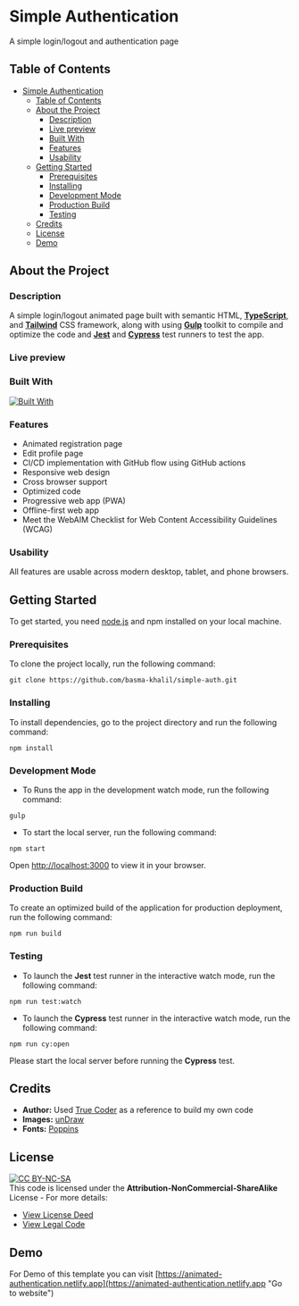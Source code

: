 # Simple Authentication

A simple login/logout and authentication page

## Table of Contents

- [Simple Authentication](#simple-authentication)
  - [Table of Contents](#table-of-contents)
  - [About the Project](#about-the-project)
    - [Description](#description)
    - [Live preview](#live-preview)
    - [Built With](#built-with)
    - [Features](#features)
    - [Usability](#usability)
  - [Getting Started](#getting-started)
    - [Prerequisites](#prerequisites)
    - [Installing](#installing)
    - [Development Mode](#development-mode)
    - [Production Build](#production-build)
    - [Testing](#testing)
  - [Credits](#credits)
  - [License](#license)
  - [Demo](#demo)

## About the Project

### Description

A simple login/logout animated page built with semantic HTML, [**TypeScript**](https://www.typescriptlang.org/ "Go to website"), and [**Tailwind**](https://tailwindcss.com/ "Go to website") CSS framework, along with using [**Gulp**](https://gulpjs.com/ "Go to website") toolkit to compile and optimize the code and [**Jest**](https://jestjs.io/ "Go to website") and [**Cypress**](https://www.cypress.io/ "Go to website") test runners to test the app.

### Live preview

### Built With

[![Built With](https://skillicons.dev/icons?i=html,ts,tailwind,gulp,express,jest,cypress,githubactions,netlify)](https://skillicons.dev)

### Features

- Animated registration page
- Edit profile page
- CI/CD implementation with GitHub flow using GitHub actions
- Responsive web design
- Cross browser support
- Optimized code
- Progressive web app (PWA)
- Offline-first web app
- Meet the WebAIM Checklist for Web Content Accessibility Guidelines (WCAG)

### Usability

All features are usable across modern desktop, tablet, and phone browsers.

## Getting Started

To get started, you need [node.js](https://nodejs.org/en "Go to website") and npm installed on your local machine.

### Prerequisites

To clone the project locally, run the following command:

```
git clone https://github.com/basma-khalil/simple-auth.git
```

### Installing

To install dependencies, go to the project directory and run the following command:

```
npm install
```

### Development Mode

- To Runs the app in the development watch mode, run the following command:

```
gulp
```
- To start the local server, run the following command:

```
npm start
```
Open [http://localhost:3000](http://localhost:3000) to view it in your browser.

### Production Build

To create an optimized build of the application for production deployment, run the following command:

```
npm run build
```

### Testing

- To launch the **Jest** test runner in the interactive watch mode, run the following command:

```
npm run test:watch
```

- To launch the **Cypress** test runner in the interactive watch mode, run the following command:

```
npm run cy:open
```
Please start the local server before running the **Cypress** test.

## Credits

- **Author:** Used [True Coder](https://www.youtube.com/watch?v=piG91X4sV2U&t=143s "Go to profile") as a reference to build my own code
- **Images:** [unDraw](https://undraw.co/ "Go to website")
- **Fonts:** [Poppins](https://fonts.google.com/specimen/Poppins "Go to website")

## License

[![CC BY-NC-SA](https://licensebuttons.net/l/by-nc-sa/3.0/88x31.png)](https://creativecommons.org/licenses)\
This code is licensed under the **Attribution-NonCommercial-ShareAlike** License - For more details:

- [View License Deed](https://creativecommons.org/licenses/by-nc-sa/4.0/ "Go to website")
- [View Legal Code](https://creativecommons.org/licenses/by-nc-sa/4.0/legalcode "Go to website")

## Demo

For Demo of this template you can visit [https://animated-authentication.netlify.app](https://animated-authentication.netlify.app "Go to website")
